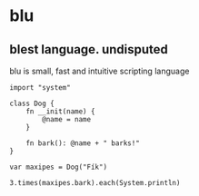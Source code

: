 # blu
## blest language. undisputed

blu is small, fast and intuitive scripting language

```
import "system"

class Dog {
    fn __init(name) {
        @name = name
    }

    fn bark(): @name + " barks!"
}

var maxipes = Dog("Fík")

3.times(maxipes.bark).each(System.println)
```

